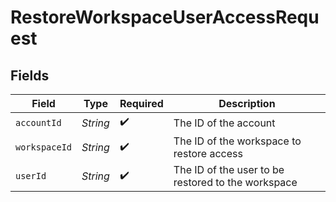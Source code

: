# RestoreWorkspaceUserAccessRequest


## Fields

| Field                                              | Type                                               | Required                                           | Description                                        |
| -------------------------------------------------- | -------------------------------------------------- | -------------------------------------------------- | -------------------------------------------------- |
| `accountId`                                        | *String*                                           | :heavy_check_mark:                                 | The ID of the account                              |
| `workspaceId`                                      | *String*                                           | :heavy_check_mark:                                 | The ID of the workspace to restore access          |
| `userId`                                           | *String*                                           | :heavy_check_mark:                                 | The ID of the user to be restored to the workspace |